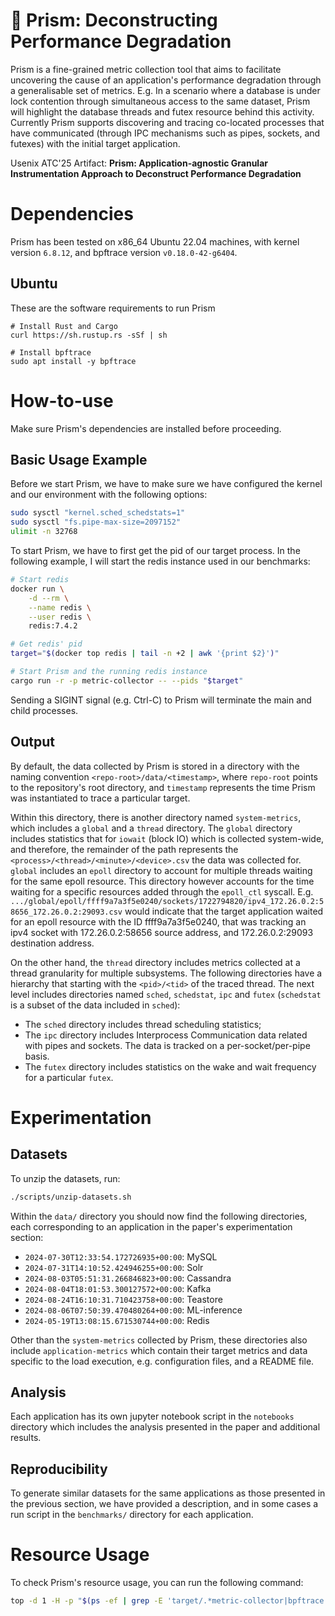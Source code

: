 # 🔎 Prism: Deconstructing Performance Degradation

Prism is a fine-grained metric collection tool that aims to facilitate uncovering the cause of an application's performance degradation through a generalisable set of metrics. E.g. In a scenario where a database is under lock contention through simultaneous access to the same dataset, Prism will highlight the database threads and futex resource behind this activity. Currently Prism supports discovering and tracing co-located processes that have communicated (through IPC mechanisms such as pipes, sockets, and futexes) with the initial target application.

Usenix ATC'25 Artifact: **Prism: Application-agnostic Granular Instrumentation Approach to Deconstruct Performance Degradation**

# Dependencies

Prism has been tested on x86_64 Ubuntu 22.04 machines, with kernel version `6.8.12`, and bpftrace version `v0.18.0-42-g6404`.

## Ubuntu 

These are the software requirements to run Prism
```
# Install Rust and Cargo
curl https://sh.rustup.rs -sSf | sh 

# Install bpftrace
sudo apt install -y bpftrace
```

# How-to-use

Make sure Prism's dependencies are installed before proceeding.

## Basic Usage Example

Before we start Prism, we have to make sure we have configured the kernel and our environment with the following options:
```bash
sudo sysctl "kernel.sched_schedstats=1"
sudo sysctl "fs.pipe-max-size=2097152"
ulimit -n 32768
```

To start Prism, we have to first get the pid of our target process. In the following example, I will start the redis instance used in our benchmarks: 

```bash
# Start redis
docker run \
    -d --rm \
    --name redis \
    --user redis \
    redis:7.4.2

# Get redis' pid
target="$(docker top redis | tail -n +2 | awk '{print $2}')"

# Start Prism and the running redis instance
cargo run -r -p metric-collector -- --pids "$target"
```

Sending a SIGINT signal (e.g. Ctrl-C) to Prism will terminate the main and child processes.

## Output

By default, the data collected by Prism is stored in a directory with the naming convention `<repo-root>/data/<timestamp>`, where `repo-root` points to the repository's root directory, and `timestamp` represents the time Prism was instantiated to trace a particular target.

Within this directory, there is another directory named `system-metrics`, which includes a `global` and a `thread` directory. The `global` directory includes statistics that for `iowait` (block IO) which is collected system-wide, and therefore, the remainder of the path represents the `<process>/<thread>/<minute>/<device>.csv` the data was collected for. `global` includes an `epoll` directory to account for multiple threads waiting for the same epoll resource. This directory however accounts for the time waiting for a specific resources added through the `epoll_ctl` syscall. E.g. `.../global/epoll/ffff9a7a3f5e0240/sockets/1722794820/ipv4_172.26.0.2:58656_172.26.0.2:29093.csv` would indicate that the target application waited for an epoll resource with the ID ffff9a7a3f5e0240, that was tracking an ipv4 socket with 172.26.0.2:58656 source address, and 172.26.0.2:29093 destination address.

On the other hand, the `thread` directory includes metrics collected at a thread granularity for multiple subsystems. The following directories have a hierarchy that starting with the `<pid>/<tid>` of the traced thread. The next level includes directories named `sched`, `schedstat`, `ipc` and `futex` (`schedstat` is a subset of the data included in `sched`): 

* The `sched` directory includes thread scheduling statistics; 
* The `ipc` directory includes Interprocess Communication data related with pipes and sockets. The data is tracked on a per-socket/per-pipe basis.
* The `futex` directory includes statistics on the wake and wait frequency for a particular `futex`.

# Experimentation

## Datasets

To unzip the datasets, run: 
```bash
./scripts/unzip-datasets.sh
```

Within the `data/` directory you should now find the following directories, each corresponding to an application in the paper's experimentation section:

* `2024-07-30T12:33:54.172726935+00:00`: MySQL
* `2024-07-31T14:10:52.424946255+00:00`: Solr
* `2024-08-03T05:51:31.266846823+00:00`: Cassandra
* `2024-08-04T18:01:53.300127572+00:00`: Kafka
* `2024-08-24T16:10:31.710423758+00:00`: Teastore
* `2024-08-06T07:50:39.470480264+00:00`: ML-inference
* `2024-05-19T13:08:15.671530744+00:00`: Redis

Other than the `system-metrics` collected by Prism, these directories also include `application-metrics` which contain their target metrics and data specific to the load execution, e.g. configuration files, and a README file.

## Analysis

Each application has its own jupyter notebook script in the `notebooks` directory which includes the analysis presented in the paper and additional results.

## Reproducibility

To generate similar datasets for the same applications as those presented in the previous section, we have provided a description, and in some cases a run script in the `benchmarks/` directory for each application.

# Resource Usage

To check Prism's resource usage, you can run the following command:
```bash 
top -d 1 -H -p "$(ps -ef | grep -E 'target/.*metric-collector|bpftrace' | head -n -1 | awk '{print $2}' | paste -s -d ,)"
```
